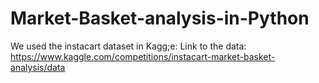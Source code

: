 # Market-Basket-analysis-in-Python
We used the instacart dataset in Kagg;e:
Link to the data: https://www.kaggle.com/competitions/instacart-market-basket-analysis/data
